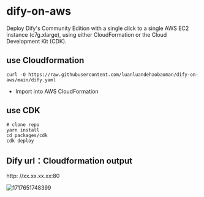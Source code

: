 # dify-on-aws

Deploy Dify's Community Edition with a single click to a single AWS EC2 instance (c7g.xlarge), using either CloudFormation or the Cloud Development Kit (CDK).

## use Cloudformation

```
curl -O https://raw.githubusercontent.com/luanluandehaobaoman/dify-on-aws/main/dify.yaml
```

- Import into AWS CloudFormation




## use CDK

```
# clone repo
yarn install
cd packages/cdk
cdk deploy
```

## Dify url：Cloudformation output

http:<ec2 public IP> //xx.xx.xx.xx:80

![1717651748399](images/README/1717651748399.png)

